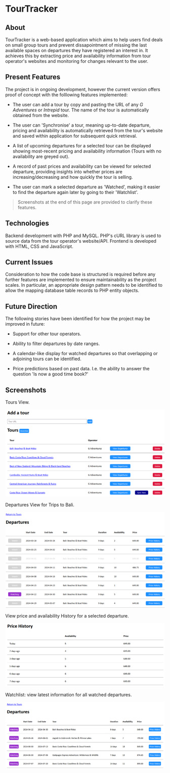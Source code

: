 # TourTracker

## About

TourTracker is a web-based application which aims to help users find deals on small group tours and prevent dissapointment of missing the last available spaces on departures they have registered an interest in. It achieves this by extracting price and availability information from tour operator's websites and monitoring for changes relevant to the user.

## Present Features

The project is in ongoing development, however the current version offers proof of concept with the folllowing features implemented:

- The user can add a tour by copy and pasting the URL of any *G Adventures* or *Intrepid* tour. The name of the tour is automatically obtained from the website.

- The user can 'Synchronise' a tour, meaning up-to-date departure, pricing and availability is automatically retrieved from the tour's website and saved within application for subsequent quick retrieval.

- A list of upcoming departures for a selected tour can be displayed showing most-recent pricing and availability information (Tours with no availability are greyed out).

- A record of past prices and availability can be viewed for selected departure, providing insights into whether prices are increasing/decreasing and how quickly the tour is selling.

- The user can mark a selected departure as 'Watched', making it easier to find the departure again later by going to their 'Watchlist'.

> Screenshots at the end of this page are provided to clarify these features.  

## Technologies

Backend development with PHP and MySQL. PHP's cURL library is used to source data from the tour operator's website/API. Frontend is developed with HTML, CSS and JavaScript.

## Current Issues

Consideration to how the code base is structured is required before any further features are implemented to ensure maintainability as the project scales. In particular, an appropriate design pattern needs to be identified to allow the mapping database table records to PHP entity objects.

## Future Direction

The following stories have been identified for how the project may be improved in future:

- Support for other tour operators.

- Ability to filter departures by date ranges.

- A calendar-like display for watched departures so that overlapping or adjoining tours can be identified.

- Price predictions based on past data. I.e. the ability to answer the question 'Is now a good time book?'


## Screenshots

Tours View.

![](img\2024-03-14-12-12-23-image.png)

Departures View for Trips to Bali.

![](img\2024-03-14-12-13-10-image.png)

View price and availability History for a selected departure.

![](img\2024-03-14-12-13-25-image.png)

Watchlist: view latest information for all watched departures.

![](img\2024-03-14-12-14-44-image.png)

